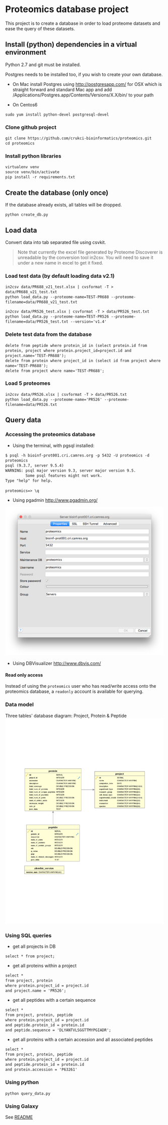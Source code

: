 # Proteomics database project

This project is to create a database in order to load proteome datasets and ease the query of these datasets.


## Install (python) dependencies in a virtual environment

Python 2.7 and git must be installed.

Postgres needs to be installed too, if you wish to create your own database.

* On Mac install Postgres using http://postgresapp.com/ for OSX which is straight forward and standard Mac app and add /Applications/Postgres.app/Contents/Versions/X.X/bin/ to your path

* On Centos6

```
sudo yum install python-devel postgresql-devel
```

### Clone github project

```
git clone https://github.com/crukci-bioinformatics/proteomics.git
cd proteomics
```

### Install python libraries

```
virtualenv venv
source venv/bin/activate
pip install -r requirements.txt
```

## Create the database (only once)

If the database already exists, all tables will be dropped.

```
python create_db.py
```

## Load data

Convert data into tab separated file using csvkit.

> Note that currently the excel file generated by Proteome Discoverer is unreadable by the conversion tool in2csv. You will need to save it under a new name in excel to get it fixed.

### Load test data (by default loading data v2.1)

```
in2csv data/PR688_v21_test.xlsx | cvsformat -T > data/PR688_v21_test.txt
python load_data.py --proteome-name=TEST-PR688 --proteome-filename=data/PR688_v21_test.txt
```

```
in2csv data/PR526_test.xlsx | csvformat -T > data/PR526_test.txt
python load_data.py --proteome-name=TEST-PR526 --proteome-filename=data/PR526_test.txt --version='v1.4'
```

### Delete test data from the database

```
delete from peptide where protein_id in (select protein.id from protein, project where protein.project_id=project.id and project.name='TEST-PR688');
delete from protein where project_id in (select id from project where name='TEST-PR688');
delete from project where name='TEST-PR688';
```

### Load 5 proteomes

```
in2csv data/PR526.xlsx | csvformat -T > data/PR526.txt
python load_data.py --proteome-name='PR526' --proteome-filename=data/PR526.txt
```

## Query data

### Accessing the proteomics database

- Using the terminal, with pgsql installed:

```
$ psql -h bioinf-prot001.cri.camres.org -p 5432 -U proteomics -d proteomics
psql (9.3.7, server 9.5.4)
WARNING: psql major version 9.3, server major version 9.5.
         Some psql features might not work.
Type "help" for help.

proteomics=> \q
```

-  Using pgadmin http://www.pgadmin.org/

![](docs/pgadmin.png)

- Using DBVisualizer http://www.dbvis.com/

#### Read only access

Instead of using the `proteomics` user who has read/write access onto the proteomics database, a `readonly` account is available for querying.

### Data model

Three tables' database diagram: Project, Protein & Peptide
![](docs/dbdiagram.png)

### Using SQL queries

* get all projects in DB
```
select * from project;
```
* get all proteins within a project
```
select *
from project, protein
where protein.project_id = project.id
and project.name = 'PR526';
```
* get all peptides with a certain sequence
```
select *
from project, protein, peptide
where protein.project_id = project.id
and peptide.protein_id = protein.id
and peptide.sequence = 'DLYANTVLSGGTTMYPGIADR';
```
* get all proteins with a certain accession and all associated peptides
```
select *
from project, protein, peptide
where protein.project_id = project.id
and peptide.protein_id = protein.id
and protein.accession = 'P63261'
```

### Using python

```
python query_data.py
```

### Using Galaxy

See [README](galaxy_proteomics/README.md)
